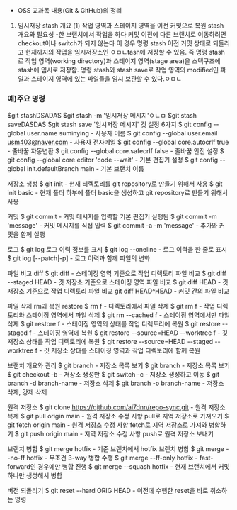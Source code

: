 - OSS 교과목 내용(Git & GitHub)의 정리
1. 임시저장 stash 개요
(1) 작업 영역과 스테이지 영역을 이전 커밋으로 복원
stash 개요와 필요성
-한 브랜치에서 작업을 하다 커밋 이전에 다른 브랜치로 이동하려면 checkout이나 switch가 되지 않는다
이 경우 명령 stash 이전 커밋 상태로 되돌리고 현재까지의 작업을 임시저장소인 ㅇㅁㄴtash에 저장할 수 있음.
즉 명령 stash로 작업 영역(working directory)과 스테이지 영역(stage area)을
스택구조에 stash에 임시로 저장함. 명령 stash와 stash save로 작업 영역의 modified인
 파일과 스테이지 영역에 있는 파일들을 임시 보관할 수 있다.ㅇㅁㄴ

### 예)주요 명령
$git stashDSADAS
$git stash -m '임시저장 메시지'ㅇㄴㅁ
$git stash saveDASDAS
$git stash save '임시저장 메시지'
깃 설정 6가지
$ git config --global user.name suminying - 사용자 이름
$ git config --global user.email usm403@naver.com - 사용자 전자메일
$ git config --global core.autocrlf true - 줄바꿈 자동변환
$ git config --global core.safecrlf false - 줄바꿈 안전 설정
$ git config --global core.editor 'code --wait' - 기본 편집기 설정
$ git config --global init.defaultBranch main - 기본 브랜치 이름

저장소 생성
$ git init - 현재 티렉토리를 git repository로 만들기 위해서 사용
$ git init basic - 현재 폴더 하부에 폴더 basic을 생성하고 git repository로 만들기 위해서 사용

커밋
$ git commit - 커밋 메시지를 입력할 기본 편집기 실행됨
$ git commit -m 'message' - 커밋 메시지를 직접 입력
$ git commit -a -m 'message' - 추가와 커밋을 함께 실행

로그
$ git log 로그 이력 정보를 표시
$ git log --oneline - 로그 이력을 한 줄로 표시
$ git log [--patch|-p] - 로그 이력과 함께 파일의 변화

파일 비교 diff
$ git diff - 스테이징 영역 기준으로 작업 디렉토리 파일 비교
$ git diff --staged HEAD - 깃 저장소 기준으로 스테이징 영역 파일 비교
$ git diff HEAD - 깃 저장소 기준으로 작업 디렉토리 파일 비교 git diff HEAD^HEAD - 커밋 간의 파일 비교

파일 삭제 rm과 복원 restore
$ rm f - 디렉토리에서 파일 삭제
$ git rm f - 작업 디렉토리와 스테이징 영역에서 파일 삭제
$ git rm --cached f - 스테이징 영역에서만 파일 삭제
$ git restore f - 스테이징 영역의 상태를 작업 디렉토리에 복원
$ git restore --staged f - 스테이징 영역에 복원
$ git restore --source=HEAD --worktree f - 깃 저장소 상태를 작업 디렉토리에 복원
$ git restore --source=HEAD --staged --worktree f - 깃 저장소 상태를 스테이징 영역과 작업 디렉토리에 함께 복원

브랜치 개요와 관리
$ git branch - 저장소 목록 보기
$ git branch - 저장소 목록 보기
$ git checkout -b - 저장소 생성만
$ git switch -c - 저장소 생성하고 이동
$ git branch -d branch-name - 저장소 삭제
$ git branch -o branch-name - 저장소 삭제, 강제 삭제

원격 저장소
$ git clone https://github.com/ai7dnn/repo-sync.git - 원격 저장소 복제
$ git pull origin main - 원격 저장소 수정 사항 pull로 지역 저장소로 가져오기
$ git fetch origin main - 원격 저장소 수정 사항 fetch로 지역 저장소로 가져와 병합하기
$ git push origin main - 지역 저장소 수정 사항 push로 원격 저장소 보내기

브랜치 병합
$ git merge hotfix - 기준 브랜치에서 hotfix 브랜치 병합
$ git merge --no-ff hotfix - 무조건 3-way 병합 수행
$ git merge --ff-only hotfix - fast-forward인 경우에만 병합 진행
$ git merge --squash hotfix - 현재 브랜치에서 커밋 하나만 생성해서 병합

버전 되돌리기
$ git reset --hard ORIG HEAD - 이전에 수행한 reset을 바로 취소하는 명령
